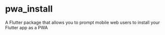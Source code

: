 # pwa_install
 A Flutter package that allows you to prompt mobile web users to install your Flutter app as a PWA
